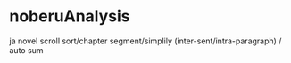 # noberuAnalysis
ja novel scroll sort/chapter segment/simplily (inter-sent/intra-paragraph) / auto sum

